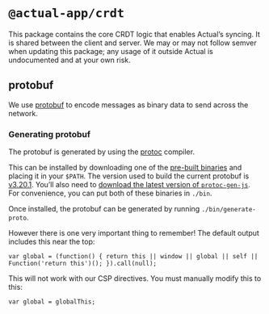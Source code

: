 # `@actual-app/crdt`

This package contains the core CRDT logic that enables Actual’s syncing. It is shared between the client and server. We may or may not follow semver when updating this package; any usage of it outside Actual is undocumented and at your own risk.

## protobuf

We use [protobuf](https://developers.google.com/protocol-buffers/) to encode messages as binary data to send across the network.

### Generating protobuf

The protobuf is generated by using the [protoc](https://github.com/protocolbuffers/protobuf) compiler.

This can be installed by downloading one of the [pre-built binaries](https://github.com/protocolbuffers/protobuf/releases/) and placing it in your `$PATH`. The version used to build the current protobuf is [v3.20.1](https://github.com/protocolbuffers/protobuf/releases/tag/v3.20.1). You’ll also need to [download the latest version of `protoc-gen-js`](https://github.com/protocolbuffers/protobuf-javascript/releases/latest). For convenience, you can put both of these binaries in `./bin`.

Once installed, the protobuf can be generated by running `./bin/generate-proto`.

However there is one very important thing to remember! The default output includes this near the top:

```
var global = (function() { return this || window || global || self || Function('return this')(); }).call(null);
```

This will not work with our CSP directives. You must manually modify this to this:

```
var global = globalThis;
```
